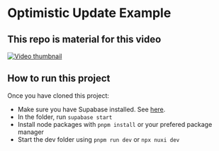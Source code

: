 # Optimistic Update Example

## This repo is material for this video

[![Video thumbnail](http://img.youtube.com/vi/8NPLEWK7tAU/0.jpg)](http://www.youtube.com/watch?v=8NPLEWK7tAU 'The best way for users to update data in Nuxt')

## How to run this project

Once you have cloned this project:

- Make sure you have Supabase installed. See [here](https://supabase.com/docs/guides/cli/getting-started?queryGroups=platform&platform=macos).
- In the folder, run `supabase start`
- Install node packages with `pnpm install` or your prefered package manager
- Start the dev folder using `pnpm run dev` or `npx nuxi dev`
